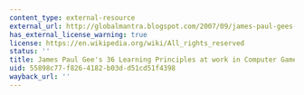```yaml
---
content_type: external-resource
external_url: http://globalmantra.blogspot.com/2007/09/james-paul-gees-36-learning-principles.html
has_external_license_warning: true
license: https://en.wikipedia.org/wiki/All_rights_reserved
status: ''
title: James Paul Gee's 36 Learning Principles at work in Computer Games
uid: 55898c77-f826-4182-b03d-d51cd51f4398
wayback_url: ''
---
```

